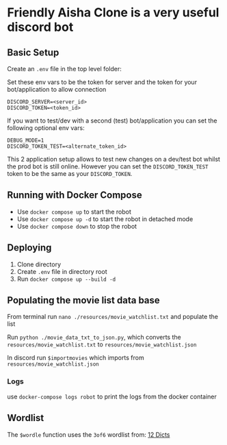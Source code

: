 # Friendly Aisha Clone is a very useful discord bot

## Basic Setup

Create an `.env` file in the top level folder:

Set these env vars to be the token for server and the token for your bot/application to allow connection
```
DISCORD_SERVER=<server_id>
DISCORD_TOKEN=<token_id>
```

If you want to test/dev with a second (test) bot/application you can set the following optional env vars:
```
DEBUG_MODE=1
DISCORD_TOKEN_TEST=<alternate_token_id>
```

This 2 application setup allows to test new changes on a dev/test bot whilst the prod bot is still online.
However you can set the `DISCORD_TOKEN_TEST` token to be the same as your `DISCORD_TOKEN`.

## Running with Docker Compose

- Use `docker compose up` to start the robot
- Use `docker compose up -d` to start the robot in detached mode
- Use `docker compose down` to stop the robot

## Deploying

1. Clone directory
1. Create `.env` file in directory root
1. Run `docker compose up --build -d`

## Populating the movie list data base

From terminal run
`nano ./resources/movie_watchlist.txt` and populate the list

Run `python ./movie_data_txt_to_json.py`, which converts the `resources/movie_watchlist.txt` to `resources/movie_watchlist.json`

In discord run
`$importmovies` which imports from `resources/movie_watchlist.json` 

### Logs
use `docker-compose logs robot` to print the logs from the docker container

## Wordlist

The `$wordle` function uses the `3of6` wordlist from: [12 Dicts](http://wordlist.aspell.net/12dicts/)
